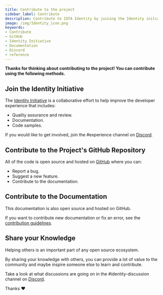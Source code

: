 ```yaml
---
title: Contribute to the project
sidebar_label: Contribute
description: Contribute to IOTA Identity by joining the Identity initiative, via the projects GitHub repository, documentation, or sharing your knowledge.
image: /img/Identity_icon.png
keywords:
- Contribute
- GitHub
- Identity Initiative
- Documentation
- Discord
- reference
---
```


**Thanks for thinking about contributing to the project! You can contribute using the following methods.**

## Join the Identity Initiative

The [Identity Initiative](https://github.com/iota-community/X-Team_IOTA_Identity) is a collaborative effort to help improve the developer experience that includes:

- Quality assurance and review.
- Documentation.
- Code samples.

If you would like to get involved, join the #experience channel on [Discord](https://discord.iota.org).

## Contribute to the Project's GitHub Repository

All of the code is open source and hosted on [GitHub](https://github.com/iotaledger/identity.rs) where you can:

- Report a bug.
- Suggest a new feature.
- Contribute to the documentation.

## Contribute to the Documentation

This documentation is also open source and hosted on GitHub.

If you want to contribute new documentation or fix an error, see the [contribution guidelines](https://github.com/iotaledger/documentation/blob/develop/.github/CONTRIBUTING.md).

## Share your Knowledge

Helping others is an important part of any open source ecosystem.

By sharing your knowledge with others, you can provide a lot of value to the community and maybe inspire someone else to learn and contribute.

Take a look at what discussions are going on in the #identity-discussion channel on [Discord](https://discord.iota.org).

Thanks :heart: